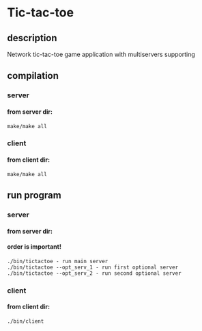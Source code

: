 # Tic-tac-toe

## description
  Network tic-tac-toe game application with multiservers supporting
  
## compilation
  ### server
   #### from server dir: 
    make/make all
  ### client
   #### from client dir: 
    make/make all
    
## run program
  ### server
   #### from server dir:
   #### order is important!
    ./bin/tictactoe - run main server
    ./bin/tictactoe --opt_serv_1 - run first optional server
    ./bin/tictactoe --opt_serv_2 - run second optional server
  ### client
   #### from client dir: 
    ./bin/client
    
